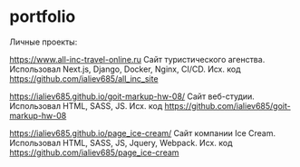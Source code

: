 # portfolio
Личные проекты:

https://www.all-inc-travel-online.ru Сайт туристического агенства. Использовал Next.js, Django, Docker, Nginx, CI/CD. Исх. код https://github.com/ialiev685/all_inc_site 

https://ialiev685.github.io/goit-markup-hw-08/ Сайт веб-студии. Использовал HTML, SASS, JS. Исх. код https://github.com/ialiev685/goit-markup-hw-08

https://ialiev685.github.io/page_ice-cream/ Сайт компании Ice Cream. Использовал HTML, SASS, JS, Jquery, Webpack. Исх. код https://github.com/ialiev685/page_ice-cream
